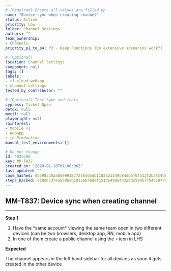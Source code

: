 ```yaml
---
# (Required) Ensure all values are filled up
name: "Device sync when creating channel"
status: Active
priority: Low
folder: Channel Settings
authors: ""
team_ownership: 
- Channels
priority_p1_to_p4: P3 - Deep Functions (Do extensive scenarios work?)

# (Optional)
location: Channel Settings
component: null
tags: []
labels: 
- rf-cloud-webapp
- channel-settings
tested_by_contributor: ""

# (Optional) Test type and tools
cypress: Ticket Open
detox: null
mmctl: null
playwright: null
rainforest: 
- Mobile v1
- Webapp
- in Production
manual_test_environments: []

# Do not change
id: 4035706
key: MM-T837
created_on: "2020-01-18T01:00:06Z"
last_updated: ""
case_hashed: db598330aa0de991877276565dd1182a21149b84db6f6f512f2bafc4dc4a3dfc89278c84684a50574dbf65e0f1ee654f
steps_hashed: d18dec37ea6506cb181a663bd6f151de458c433a5dc58457754b18770a6097ec2b900f51c3a59ae335dd725a74cf0894
---
```


<!-- (Auto-generated) Based on frontmatter's "key" and "name" -->

## MM-T837: Device sync when creating channel

---

**Step 1**

1. Have the \*same account\* viewing the same team open in two different devices (can be two browsers, desktop app, RN, mobile app)
2. In one of them create a public channel using the `+` icon in LHS

**Expected**

The channel appears in the left hand sidebar for all devices as soon it gets created in the other device
